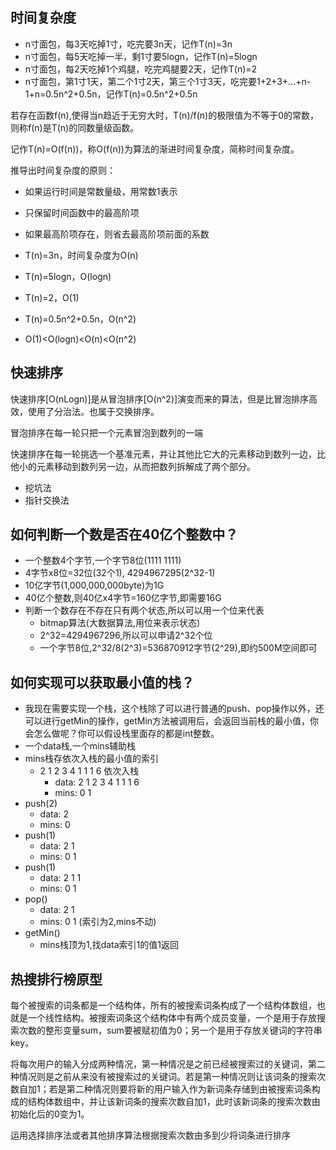 ## 时间复杂度

* n寸面包，每3天吃掉1寸，吃完要3n天，记作T(n)=3n
* n寸面包，每5天吃掉一半，剩1寸要5logn，记作T(n)=5logn
* n寸面包，每2天吃掉1个鸡腿，吃完鸡腿要2天，记作T(n)=2
* n寸面包，第1寸1天，第二个1寸2天，第三个1寸3天，吃完要1+2+3+...+n-1+n=0.5n^2+0.5n，记作T(n)=0.5n^2+0.5n

若存在函数f(n),使得当n趋近于无穷大时，T(n)/f(n)的极限值为不等于0的常数，则称f(n)是T(n)的同数量级函数。

记作T(n)=O(f(n))，称O(f(n))为算法的渐进时间复杂度，简称时间复杂度。

推导出时间复杂度的原则：

* 如果运行时间是常数量级，用常数1表示
* 只保留时间函数中的最高阶项
* 如果最高阶项存在，则省去最高阶项前面的系数

* T(n)=3n，时间复杂度为O(n)
* T(n)=5logn，O(logn)
* T(n)=2，O(1)
* T(n)=0.5n^2+0.5n，O(n^2)

* O(1)<O(logn)<O(n)<O(n^2)

## 快速排序

快速排序[O(nLogn)]是从冒泡排序[O(n^2)]演变而来的算法，但是比冒泡排序高效，使用了分治法。也属于交换排序。

冒泡排序在每一轮只把一个元素冒泡到数列的一端

快速排序在每一轮挑选一个基准元素，并让其他比它大的元素移动到数列一边，比他小的元素移动到数列另一边，从而把数列拆解成了两个部分。

* 挖坑法
* 指针交换法


## 如何判断一个数是否在40亿个整数中？

* 一个整数4个字节,一个字节8位(1111 1111)
* 4字节x8位=32位(32个1), 4294967295(2^32-1)
* 10亿字节(1,000,000,000byte)为1G
* 40亿个整数,则40亿x4字节=160亿字节,即需要16G
* 判断一个数存在不存在只有两个状态,所以可以用一个位来代表
	* bitmap算法(大数据算法,用位来表示状态)
	* 2^32=4294967296,所以可以申请2^32个位
	* 一个字节8位,2^32/8(2^3)=536870912字节(2^29),即约500M空间即可

## 如何实现可以获取最小值的栈？

* 我现在需要实现一个栈，这个栈除了可以进行普通的push、pop操作以外，还可以进行getMin的操作，getMin方法被调用后，会返回当前栈的最小值，你会怎么做呢？你可以假设栈里面存的都是int整数。
* 一个data栈,一个mins辅助栈
* mins栈存依次入栈的最小值的索引
	* 2 1 2 3 4 1 1 1 6 依次入栈
		* data: 2 1 2 3 4 1 1 1 6
		* mins: 0 1
* push(2)
	* data: 2
	* mins: 0
* push(1)
	* data: 2 1
	* mins: 0 1
* push(1)
	* data: 2 1 1
	* mins: 0 1
* pop()
	* data: 2 1
	* mins: 0 1 (索引为2,mins不动)
* getMin()
	* mins栈顶为1,找data索引1的值1返回

## 热搜排行榜原型

每个被搜索的词条都是一个结构体，所有的被搜索词条构成了一个结构体数组，也就是一个线性结构。被搜索词条这个结构体中有两个成员变量，一个是用于存放搜索次数的整形变量sum，sum要被赋初值为0；另一个是用于存放关键词的字符串key。

将每次用户的输入分成两种情况，第一种情况是之前已经被搜索过的关键词，第二种情况则是之前从来没有被搜索过的关键词。若是第一种情况则让该词条的搜索次数自加1；若是第二种情况则要将新的用户输入作为新词条存储到由被搜索词条构成的结构体数组中，并让该新词条的搜索次数自加1，此时该新词条的搜索次数由初始化后的0变为1。

运用选择排序法或者其他排序算法根据搜索次数由多到少将词条进行排序
